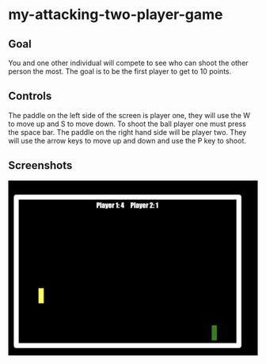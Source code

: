 # my-attacking-two-player-game

## Goal

You and one other individual will compete to see who can shoot the other person the most. The goal is to be the first player to get to 10 points.

## Controls

The paddle on the left side of the screen is player one, they will use the W to move up and S to move down. To shoot the ball player one must press the space bar. The paddle on the right hand side will be player two. They will use the arrow keys to move up and down and use the P key to shoot. 

## Screenshots

![Title screen](https://raw.githubusercontent.com/Sukhpreet0927/my-attacking-two-player-game/main/Screenshots/startscreen.PNG)
